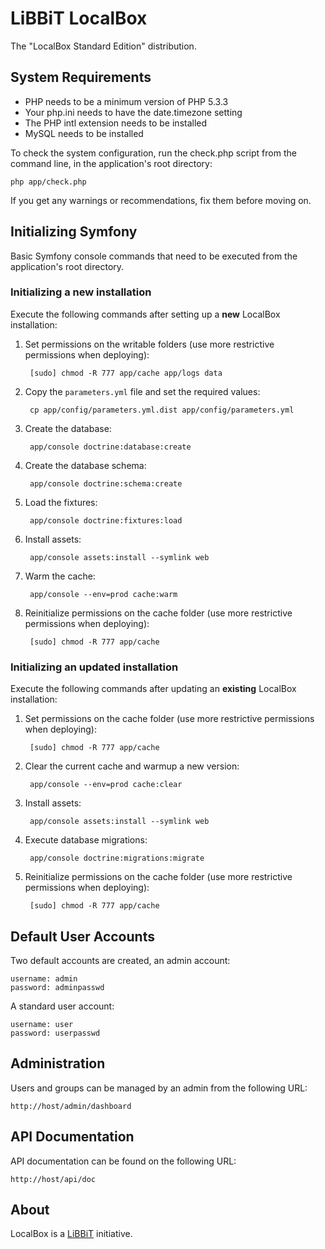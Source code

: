 # LiBBiT LocalBox

The "LocalBox Standard Edition" distribution.

## System Requirements

* PHP needs to be a minimum version of PHP 5.3.3
* Your php.ini needs to have the date.timezone setting
* The PHP intl extension needs to be installed
* MySQL needs to be installed

To check the system configuration, run the check.php script from the command line, in the application's root directory:

    php app/check.php
    
If you get any warnings or recommendations, fix them before moving on.

## Initializing Symfony

Basic Symfony console commands that need to be executed from the application's root directory.

### Initializing a new installation

Execute the following commands after setting up a **new** LocalBox installation:

1. Set permissions on the writable folders (use more restrictive permissions when deploying):

        [sudo] chmod -R 777 app/cache app/logs data

2. Copy the `parameters.yml` file and set the required values:

        cp app/config/parameters.yml.dist app/config/parameters.yml

3. Create the database:

        app/console doctrine:database:create

4. Create the database schema:

        app/console doctrine:schema:create

5. Load the fixtures:

        app/console doctrine:fixtures:load

6. Install assets:

        app/console assets:install --symlink web

7. Warm the cache:

        app/console --env=prod cache:warm

8. Reinitialize permissions on the cache folder (use more restrictive permissions when deploying):

        [sudo] chmod -R 777 app/cache

### Initializing an updated installation

Execute the following commands after updating an **existing** LocalBox installation:

1. Set permissions on the cache folder (use more restrictive permissions when deploying):

        [sudo] chmod -R 777 app/cache

2. Clear the current cache and warmup a new version:

        app/console --env=prod cache:clear

3. Install assets:

        app/console assets:install --symlink web

4. Execute database migrations:

        app/console doctrine:migrations:migrate

5. Reinitialize permissions on the cache folder (use more restrictive permissions when deploying):

        [sudo] chmod -R 777 app/cache

## Default User Accounts

Two default accounts are created, an admin account:

    username: admin
    password: adminpasswd

A standard user account:

    username: user
    password: userpasswd

## Administration

Users and groups can be managed by an admin from the following URL:

    http://host/admin/dashboard

## API Documentation

API documentation can be found on the following URL:

    http://host/api/doc

## About

LocalBox is a [LiBBiT](http://www.libbit.eu) initiative.
